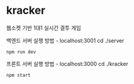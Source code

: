 # kracker
웹소켓 기반 1대1 실시간 결투 게임

백엔드 서버 실행 방법 - localhost:3001
cd ./server
```
npm run dev
```

프론트 서버 실행 방법 - localhost:3000
cd ./kracker
```
npm start
```
